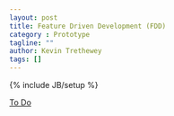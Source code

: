 ```yaml
---
layout: post
title: Feature Driven Development (FDD)
category : Prototype
tagline: ""
author: Kevin Trethewey
tags: []
---
```

{% include JB/setup %}

[To Do](/Explanation/TODO)
